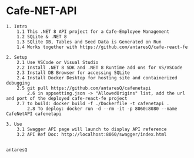 ﻿
# Cafe-NET-API

	1. Intro
		1.1 This .NET 8 API project for a Cafe-Employee Management
		1.2 SQLite & .NET 8
		1.3 SQlite DB, Tables and Seed Data is Generated on Run
  		1.4 Works together with https://github.com/antaresQ/cafe-react-fe

	2. Setup
		2.1 Use VSCode or Visual Studio
		2.2 Install .NET 8 SDK and .NET 8 Runtime add ons for VS/VSCode
		2.3 Install DB Browser for accessing SQLite
		2.4 Install Docker Desktop for hosting site and containerized debugging
  		2.5 git pull https://github.com/antaresQ/cafenetapi
    		2.6 in appsetting.json -> "AllowedOrigins" list, add the url and port of the deployed cafe-react-fe project 
   		2.7 to build: docker build -f ./Dockerfile -t cafenetapi .
    		2.8 To deploy: docker run -d --rm -it -p 8060:8080 --name CafeNetAPI cafenetapi
	
 	3. Use 
  		3.1 Swagger API page will launch to display API reference
		3.2 API Ref Doc: http://localhost:8060/swagger/index.html
		

	antaresQ
